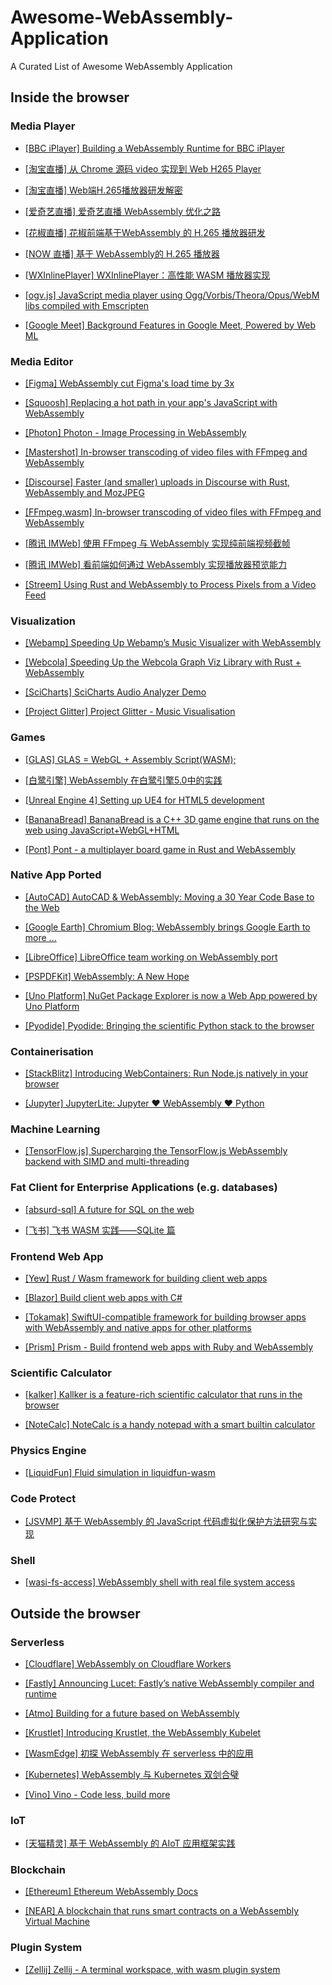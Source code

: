 # Awesome-WebAssembly-Application

A Curated List of Awesome WebAssembly Application

## Inside the browser

### Media Player

- [[BBC iPlayer] Building a WebAssembly Runtime for BBC iPlayer](https://medium.com/bbc-design-engineering/building-a-webassembly-runtime-for-bbc-iplayer-and-enhanced-audience-experiences-7087455808ef)

- [[淘宝直播] 从 Chrome 源码 video 实现到 Web H265 Player](https://mp.weixin.qq.com/s/RDpp2Opjh3LAxYczeHac5g)

- [[淘宝直播] Web端H.265播放器研发解密](https://fed.taobao.org/blog/2019/03/19/web-player-h265/)
- [[爱奇艺直播] 爱奇艺直播 WebAssembly 优化之路](https://mp.weixin.qq.com/s/LRGNOuFwHXALs_lhPyN3Zw)

- [[花椒直播] 花椒前端基于WebAssembly 的 H.265 播放器研发](https://zhuanlan.zhihu.com/p/73772711)

- [[NOW 直播] 基于 WebAssembly的 H.265 播放器](https://developer.aliyun.com/article/747663)

- [[WXInlinePlayer] WXInlinePlayer：高性能 WASM 播放器实现](https://github.com/ErosZy/md/blob/master/%E9%AB%98%E6%80%A7%E8%83%BDWASM%E6%92%AD%E6%94%BE%E5%99%A8%E5%AE%9E%E7%8E%B0/%E9%AB%98%E6%80%A7%E8%83%BDWASM%E6%92%AD%E6%94%BE%E5%99%A8%E5%AE%9E%E7%8E%B0.md)

- [[ogv.js] JavaScript media player using Ogg/Vorbis/Theora/Opus/WebM libs compiled with Emscripten](https://github.com/brion/ogv.js/)

- [[Google Meet] Background Features in Google Meet, Powered by Web ML](https://ai.googleblog.com/2020/10/background-features-in-google-meet.html)

### Media Editor

- [[Figma] WebAssembly cut Figma's load time by 3x](https://www.figma.com/blog/webassembly-cut-figmas-load-time-by-3x/)

- [[Squoosh] Replacing a hot path in your app's JavaScript with WebAssembly](https://developers.google.com/web/updates/2019/02/hotpath-with-wasm)

- [[Photon] Photon - Image Processing in WebAssembly](https://silvia-odwyer.github.io/photon/)

- [[Mastershot] In-browser transcoding of video files with FFmpeg and WebAssembly](https://blog.scottlogic.com/2020/11/23/ffmpeg-webassembly.html)

- [[Discourse] Faster (and smaller) uploads in Discourse with Rust, WebAssembly and MozJPEG](https://blog.discourse.org/2021/07/faster-user-uploads-on-discourse-with-rust-webassembly-and-mozjpeg/)

- [[FFmpeg.wasm] In-browser transcoding of video files with FFmpeg and WebAssembly](https://blog.scottlogic.com/2020/11/23/ffmpeg-webassembly.html)
 
- [[腾讯 IMWeb] 使用 FFmpeg 与 WebAssembly 实现纯前端视频截帧](https://mp.weixin.qq.com/s/HJpexn0pRWtucmkgLTGdPQ)
 
- [[腾讯 IMWeb] 看前端如何通过 WebAssembly 实现播放器预览能力](https://mp.weixin.qq.com/s/qePFM0IA3h3Sx_Zb1LBV8Q)

- [[Streem] Using Rust and WebAssembly to Process Pixels from a Video Feed](https://dev.to/fallenstedt/using-rust-and-webassembly-to-process-pixels-from-a-video-feed-4hhg)

### Visualization

- [[Webamp] Speeding Up Webamp’s Music Visualizer with WebAssembly](https://jordaneldredge.com/blog/speeding-up-winamps-music-visualizer-with-webassembly/)

- [[Webcola] Speeding Up the Webcola Graph Viz Library with Rust + WebAssembly](https://cprimozic.net/blog/speeding-up-webcola-with-webassembly/)

- [[SciCharts] SciCharts Audio Analyzer Demo](https://demo.scichart.com/javascript-audio-analyzer-fft-example)

- [[Project Glitter] Project Glitter - Music Visualisation](https://benglin.github.io/project-glitter/)

### Games

- [[GLAS] GLAS = WebGL + Assembly Script(WASM);](https://dev.to/zoedreams/glas-webgl-assembly-script-wasm-i40)

- [[白鹭引擎] WebAssembly 在白鹭引擎5.0中的实践](https://zhuanlan.zhihu.com/p/30513129)

- [[Unreal Engine 4] Setting up UE4 for HTML5 development](https://docs.unrealengine.com/4.27/en-US/SharingAndReleasing/HTML5/GettingStarted/)

- [[BananaBread] BananaBread is a C++ 3D game engine that runs on the web using JavaScript+WebGL+HTML](https://github.com/kripken/BananaBread)

- [[Pont] Pont - a multiplayer board game in Rust and WebAssembly](https://www.mattkeeter.com/projects/pont/)

### Native App Ported

- [[AutoCAD] AutoCAD & WebAssembly: Moving a 30 Year Code Base to the Web](https://www.infoq.com/presentations/autocad-webassembly/)

- [[Google Earth] Chromium Blog: WebAssembly brings Google Earth to more ...](https://blog.chromium.org/2019/06/webassembly-brings-google-earth-to-more.html)

- [[LibreOffice] LibreOffice team working on WebAssembly port](https://www.theregister.com/2021/02/16/libreoffice_team_working_on_port/)

- [[PSPDFKit] WebAssembly: A New Hope](https://pspdfkit.com/blog/2017/webassembly-a-new-hope/)

- [[Uno Platform] NuGet Package Explorer is now a Web App powered by Uno Platform](https://platform.uno/blog/nuget-package-explorer-is-now-a-web-app-powered-by-uno-platform/)

- [[Pyodide] Pyodide: Bringing the scientific Python stack to the browser](https://hacks.mozilla.org/2019/04/pyodide-bringing-the-scientific-python-stack-to-the-browser/)

### Containerisation 

- [[StackBlitz] Introducing WebContainers: Run Node.js natively in your browser](https://blog.stackblitz.com/posts/introducing-webcontainers/)

- [[Jupyter] JupyterLite: Jupyter ❤️ WebAssembly ❤️ Python](https://blog.jupyter.org/jupyterlite-jupyter-%EF%B8%8F-webassembly-%EF%B8%8F-python-f6e2e41ab3fa)

### Machine Learning

- [[TensorFlow.js] Supercharging the TensorFlow.js WebAssembly backend with SIMD and multi-threading](https://blog.tensorflow.org/2020/09/supercharging-tensorflowjs-webassembly.html?m=1)

### Fat Client for Enterprise Applications (e.g. databases)

- [[absurd-sql] A future for SQL on the web](https://jlongster.com/future-sql-web)

- [[飞书] 飞书 WASM 实践——SQLite 篇](https://juejin.cn/post/6986579588075913223)

### Frontend Web App

- [[Yew] Rust / Wasm framework for building client web apps](https://yew.rs/)

- [[Blazor] Build client web apps with C#](https://dotnet.microsoft.com/apps/aspnet/web-apps/blazor)

- [[Tokamak] SwiftUI-compatible framework for building browser apps with WebAssembly and native apps for other platforms](https://github.com/TokamakUI/Tokamak)

- [[Prism] Prism - Build frontend web apps with Ruby and WebAssembly](https://github.com/prism-rb/prism)

### Scientific Calculator

- [[kalker] Kallker is a feature-rich scientific calculator that runs in the browser](https://kalker.strct.net/)

- [[NoteCalc] NoteCalc is a handy notepad with a smart builtin calculator](https://bbodi.github.io/notecalc3/)

### Physics Engine

- [[LiquidFun] Fluid simulation in liquidfun-wasm](https://birchlabs.co.uk/liquidfun-wasm/)

### Code Protect

- [[JSVMP] 基于 WebAssembly 的 JavaScript 代码虚拟化保护方法研究与实现](https://www.docin.com/p-2280105277.html)

### Shell

- [[wasi-fs-access] WebAssembly shell with real file system access](https://wasi.rreverser.com/)

## Outside the browser

### Serverless

- [[Cloudflare] WebAssembly on Cloudflare Workers](https://blog.cloudflare.com/webassembly-on-cloudflare-workers/)

- [[Fastly] Announcing Lucet: Fastly’s native WebAssembly compiler and runtime](https://www.fastly.com/blog/announcing-lucet-fastly-native-webassembly-compiler-runtime)

- [[Atmo] Building for a future based on WebAssembly](https://blog.suborbital.dev/building-for-a-future-based-on-webassembly)

- [[Krustlet] Introducing Krustlet, the WebAssembly Kubelet](https://deislabs.io/posts/introducing-krustlet/)

- [[WasmEdge] 初探 WebAssembly 在 serverless 中的应用](https://zhuanlan.zhihu.com/p/297753460)

- [[Kubernetes] WebAssembly 与 Kubernetes 双剑合璧](https://developer.aliyun.com/article/744310)

- [[Vino] Vino - Code less, build more](https://vino.dev/)

### IoT

- [[天猫精灵] 基于 WebAssembly 的 AIoT 应用框架实践](https://mp.weixin.qq.com/s/-7K2XpVFrZ2R3Wdwtc8GXw)

### Blockchain

- [[Ethereum] Ethereum WebAssembly Docs](https://ewasm.readthedocs.io/en/mkdocs/)

- [[NEAR] A blockchain that runs smart contracts on a WebAssembly Virtual Machine](https://docs.near.org/docs/develop/contracts/overview)

### Plugin System

- [[Zellij] Zellij - A terminal workspace, with wasm plugin system](https://github.com/zellij-org/zellij)
